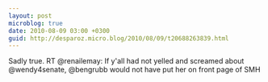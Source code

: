 ```yaml
---
layout: post
microblog: true
date: 2010-08-09 03:00 +0300
guid: http://desparoz.micro.blog/2010/08/09/t20688263839.html
---
```

Sadly true. RT @renailemay: If y'all had not yelled and screamed about @wendy4senate, @bengrubb would not have put her on front page of SMH
